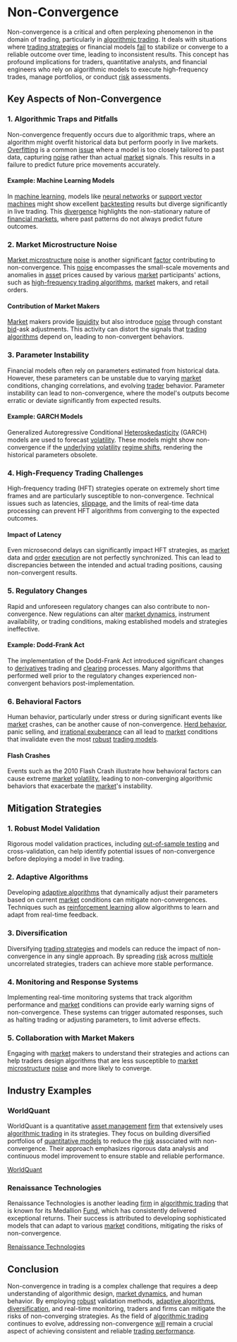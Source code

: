 # Non-Convergence

Non-convergence is a critical and often perplexing phenomenon in the domain of trading, particularly in [algorithmic trading](../a/algorithmic_trading.md). It deals with situations where [trading strategies](../t/trading_strategies.md) or financial models [fail](../f/fail.md) to stabilize or converge to a reliable outcome over time, leading to inconsistent results. This concept has profound implications for traders, quantitative analysts, and financial engineers who rely on algorithmic models to execute high-frequency trades, manage portfolios, or conduct [risk](../r/risk.md) assessments.

## Key Aspects of Non-Convergence

### 1. Algorithmic Traps and Pitfalls

Non-convergence frequently occurs due to algorithmic traps, where an algorithm might overfit historical data but perform poorly in live markets. [Overfitting](../o/overfitting.md) is a common [issue](../i/issue.md) where a model is too closely tailored to past data, capturing [noise](../n/noise.md) rather than actual [market](../m/market.md) signals. This results in a failure to predict future price movements accurately.

#### Example: Machine Learning Models

In [machine learning](../m/machine_learning.md), models like [neural networks](../n/neural_networks_in_trading.md) or [support vector machines](../s/support_vector_machines_in_trading.md) might show excellent [backtesting](../b/backtesting.md) results but diverge significantly in live trading. This [divergence](../d/divergence.md) highlights the non-stationary nature of [financial markets](../f/financial_market.md), where past patterns do not always predict future outcomes.

### 2. Market Microstructure Noise

[Market microstructure](../m/market_microstructure.md) [noise](../n/noise.md) is another significant [factor](../f/factor.md) contributing to non-convergence. This [noise](../n/noise.md) encompasses the small-scale movements and anomalies in [asset](../a/asset.md) prices caused by various [market](../m/market.md) participants' actions, such as [high-frequency trading algorithms](../h/high-frequency_trading_algorithms.md), [market](../m/market.md) makers, and retail orders.

#### Contribution of Market Makers

[Market](../m/market.md) makers provide [liquidity](../l/liquidity.md) but also introduce [noise](../n/noise.md) through constant [bid](../b/bid.md)-ask adjustments. This activity can distort the signals that [trading algorithms](../t/trading_algorithms.md) depend on, leading to non-convergent behaviors.

### 3. Parameter Instability

Financial models often rely on parameters estimated from historical data. However, these parameters can be unstable due to varying [market](../m/market.md) conditions, changing correlations, and evolving [trader](../t/trader.md) behavior. Parameter instability can lead to non-convergence, where the model's outputs become erratic or deviate significantly from expected results.

#### Example: GARCH Models

Generalized Autoregressive Conditional [Heteroskedasticity](../h/heteroskedasticity.md) (GARCH) models are used to forecast [volatility](../v/volatility.md). These models might show non-convergence if the [underlying](../u/underlying.md) [volatility](../v/volatility.md) [regime shifts](../r/regime_shifts_in_trading.md), rendering the historical parameters obsolete.

### 4. High-Frequency Trading Challenges

High-frequency trading (HFT) strategies operate on extremely short time frames and are particularly susceptible to non-convergence. Technical issues such as latencies, [slippage](../s/slippage.md), and the limits of real-time data processing can prevent HFT algorithms from converging to the expected outcomes.

#### Impact of Latency

Even microsecond delays can significantly impact HFT strategies, as [market](../m/market.md) data and [order](../o/order.md) [execution](../e/execution.md) are not perfectly synchronized. This can lead to discrepancies between the intended and actual trading positions, causing non-convergent results.

### 5. Regulatory Changes

Rapid and unforeseen regulatory changes can also contribute to non-convergence. New regulations can alter [market dynamics](../m/market_dynamics.md), instrument availability, or trading conditions, making established models and strategies ineffective.

#### Example: Dodd-Frank Act

The implementation of the Dodd-Frank Act introduced significant changes to [derivatives](../d/derivatives.md) trading and [clearing](../c/clearing.md) processes. Many algorithms that performed well prior to the regulatory changes experienced non-convergent behaviors post-implementation.

### 6. Behavioral Factors

Human behavior, particularly under stress or during significant events like [market](../m/market.md) crashes, can be another cause of non-convergence. [Herd behavior](../h/herd_behavior_in_trading.md), panic selling, and [irrational exuberance](../i/irrational_exuberance.md) can all lead to [market](../m/market.md) conditions that invalidate even the most [robust](../r/robust.md) [trading models](../t/trading_models.md).

#### Flash Crashes

Events such as the 2010 Flash Crash illustrate how behavioral factors can cause extreme [market](../m/market.md) [volatility](../v/volatility.md), leading to non-converging algorithmic behaviors that exacerbate the [market](../m/market.md)'s instability.

## Mitigation Strategies

### 1. Robust Model Validation

Rigorous model validation practices, including [out-of-sample testing](../o/out-of-sample_testing.md) and cross-validation, can help identify potential issues of non-convergence before deploying a model in live trading.

### 2. Adaptive Algorithms

Developing [adaptive algorithms](../a/adaptive_algorithms.md) that dynamically adjust their parameters based on current [market](../m/market.md) conditions can mitigate non-convergences. Techniques such as [reinforcement learning](../r/reinforcement_learning.md) allow algorithms to learn and adapt from real-time feedback.

### 3. Diversification

Diversifying [trading strategies](../t/trading_strategies.md) and models can reduce the impact of non-convergence in any single approach. By spreading [risk](../r/risk.md) across [multiple](../m/multiple.md) uncorrelated strategies, traders can achieve more stable performance.

### 4. Monitoring and Response Systems

Implementing real-time monitoring systems that track algorithm performance and [market](../m/market.md) conditions can provide early warning signs of non-convergence. These systems can trigger automated responses, such as halting trading or adjusting parameters, to limit adverse effects.

### 5. Collaboration with Market Makers

Engaging with [market](../m/market.md) makers to understand their strategies and actions can help traders design algorithms that are less susceptible to [market microstructure](../m/market_microstructure.md) [noise](../n/noise.md) and more likely to converge.

## Industry Examples

### WorldQuant

WorldQuant is a quantitative [asset management](../a/asset_management.md) [firm](../f/firm.md) that extensively uses [algorithmic trading](../a/algorithmic_trading.md) in its strategies. They focus on building diversified portfolios of [quantitative models](../q/quantitative_models.md) to reduce the [risk](../r/risk.md) associated with non-convergence. Their approach emphasizes rigorous data analysis and continuous model improvement to ensure stable and reliable performance.

[WorldQuant](https://www.worldquant.com)

### Renaissance Technologies

Renaissance Technologies is another leading [firm](../f/firm.md) in [algorithmic trading](../a/algorithmic_trading.md) that is known for its Medallion [Fund](../f/fund.md), which has consistently delivered exceptional returns. Their success is attributed to developing sophisticated models that can adapt to various [market](../m/market.md) conditions, mitigating the risks of non-convergence.

[Renaissance Technologies](https://www.rentec.com)

## Conclusion

Non-convergence in trading is a complex challenge that requires a deep understanding of algorithmic design, [market dynamics](../m/market_dynamics.md), and human behavior. By employing [robust](../r/robust.md) validation methods, [adaptive algorithms](../a/adaptive_algorithms.md), [diversification](../d/diversification.md), and real-time monitoring, traders and firms can mitigate the risks of non-converging strategies. As the field of [algorithmic trading](../a/algorithmic_trading.md) continues to evolve, addressing non-convergence [will](../w/will.md) remain a crucial aspect of achieving consistent and reliable [trading performance](../t/trading_performance.md).

